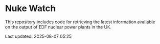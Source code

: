 # Nuke Watch

This repository includes code for retrieving the latest information available on the output of EDF nuclear power plants in the UK.

Last updated: 2025-08-07 05:25